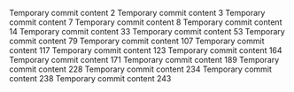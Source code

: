 Temporary commit content 2
Temporary commit content 3
Temporary commit content 7
Temporary commit content 8
Temporary commit content 14
Temporary commit content 33
Temporary commit content 53
Temporary commit content 79
Temporary commit content 107
Temporary commit content 117
Temporary commit content 123
Temporary commit content 164
Temporary commit content 171
Temporary commit content 189
Temporary commit content 228
Temporary commit content 234
Temporary commit content 238
Temporary commit content 243
